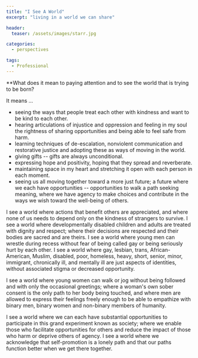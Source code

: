 ```yaml
---
title: "I See A World"
excerpt: "living in a world we can share"

header:
  teaser: /assets/images/starr.jpg

categories:
  - perspectives

tags:
  - Professional
---
```


**What does it mean to paying attention and to see the world that is trying to be born?

It means ...

* seeing the ways that people treat each other with kindness and want to be kind to each other.
* hearing articulations of injustice and oppression and feeling in my soul the rightness of sharing opportunities and being able to feel safe from harm.
* learning techniques of de-escalation, nonviolent communication and restorative justice and adopting these as ways of moving in the world.
* giving gifts -- gifts are always unconditional.
* expressing hope and positivity, hoping that they spread and reverberate.
* maintaining space in my heart and stretching it open with each person in each moment.
* seeing us all moving together toward a more just future; a future where we each have opportunities -- opportunities to walk a path seeking meaning, where we have agency to make choices and contribute in the ways we wish toward the well-being of others.

I see a world where actions that benefit others are appreciated, and where none of us needs to depend only on the kindness of strangers to survive. I see a world where developmentally disabled children and adults are treated with dignity and respect; where their decisions are respected and their bodies are sacred and are theirs. I see a world where young men can wrestle during recess without fear of being called gay or being seriously hurt by each other. I see a world where gay, lesbian, trans, African-American, Muslim, disabled, poor, homeless, heavy, short, senior, minor, immigrant, chronically ill, and mentally ill are just aspects of identities, without associated stigma or decreased opportunity.

I see a world where young women can walk or jog without being followed and with only the occasional greetings; where a woman's own sober consent is the only path to her body being touched, and where men are allowed to express their feelings freely enough to be able to empathize with binary men, binary women and non-binary members of humanity.

I see a world where we can each have substantial opportunities to participate in this grand experiment known as society; where we enable those who facilitate opportunities for others and reduce the impact of those who harm or deprive others of agency. I see a world where we acknowledge that self-promotion is a lonely path and that our paths function better when we get there together.
